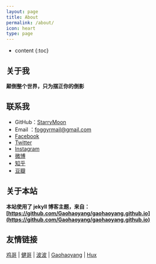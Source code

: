 ```yaml
---
layout: page
title: About
permalink: /about/
icon: heart
type: page
---
```


* content
{:toc}




## 关于我

**颠倒整个世界，只为摆正你的倒影**

## 联系我

* GitHub：[StarryMoon](https://github.com/StarryMoon)
* Email ：foggyrmail@gmail.com
* [Facebook]()
* [Twitter]()
* [Instagram]()
* [微博]()
* [知乎]()
* [豆瓣]()

## 关于本站

**本站使用了 jekyll 博客主题，来自：[https://github.com/Gaohaoyang/gaohaoyang.github.io](https://github.com/Gaohaoyang/gaohaoyang.github.io)**

## 友情链接

[鸡哥](https://arkingc.github.io/) \| [健哥](https://guanjunjian.github.io/) \| [波波](http://blog.xbblfz.site/) \| [Gaohaoyang](https://gaohaoyang.github.io) \| [Hux](http://huangxuan.me)

